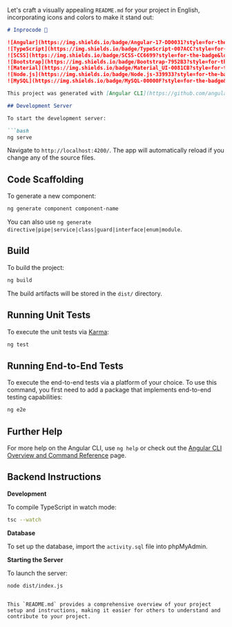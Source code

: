 Let's craft a visually appealing `README.md` for your project in English, incorporating icons and colors to make it stand out:

```markdown
# Inprocode 🚀

![Angular](https://img.shields.io/badge/Angular-17-DD0031?style=for-the-badge&logo=angular)
![TypeScript](https://img.shields.io/badge/TypeScript-007ACC?style=for-the-badge&logo=typescript)
![SCSS](https://img.shields.io/badge/SCSS-CC6699?style=for-the-badge&logo=sass)
![Bootstrap](https://img.shields.io/badge/Bootstrap-7952B3?style=for-the-badge&logo=bootstrap)
![Material](https://img.shields.io/badge/Material_UI-0081CB?style=for-the-badge&logo=material-ui)
![Node.js](https://img.shields.io/badge/Node.js-339933?style=for-the-badge&logo=node.js)
![MySQL](https://img.shields.io/badge/MySQL-00000F?style=for-the-badge&logo=mysql)

This project was generated with [Angular CLI](https://github.com/angular/angular-cli) version 17.2.2. It is an application developed in Angular 17, SCSS, TypeScript, using Material and Bootstrap for the frontend, and Node.js for the backend. The database is MySQL. The application features a menu with 4 options: Crud, Map, Calendar, and Charts.

## Development Server

To start the development server:

```bash
ng serve
```
Navigate to `http://localhost:4200/`. The app will automatically reload if you change any of the source files.

## Code Scaffolding

To generate a new component:

```bash
ng generate component component-name
```
You can also use `ng generate directive|pipe|service|class|guard|interface|enum|module`.

## Build

To build the project:

```bash
ng build
```
The build artifacts will be stored in the `dist/` directory.

## Running Unit Tests

To execute the unit tests via [Karma](https://karma-runner.github.io):

```bash
ng test
```

## Running End-to-End Tests

To execute the end-to-end tests via a platform of your choice. To use this command, you first need to add a package that implements end-to-end testing capabilities:

```bash
ng e2e
```

## Further Help

For more help on the Angular CLI, use `ng help` or check out the [Angular CLI Overview and Command Reference](https://angular.io/cli) page.

## Backend Instructions

**Development**

To compile TypeScript in watch mode:

```bash
tsc --watch
```

**Database**

To set up the database, import the `activity.sql` file into phpMyAdmin.

**Starting the Server**

To launch the server:

```bash
node dist/index.js
```
```

This `README.md` provides a comprehensive overview of your project setup and instructions, making it easier for others to understand and contribute to your project.
